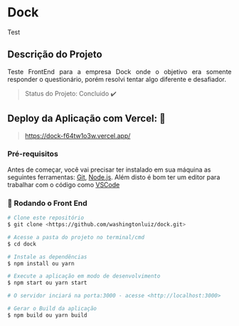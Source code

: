 # Dock
Test

## Descrição do Projeto
<p align="justify">Teste FrontEnd para a empresa Dock onde o objetivo era somente responder o questionário, porém resolvi tentar algo diferente e desafiador.</p>

> Status do Projeto: Concluido :heavy_check_mark:

## Deploy da Aplicação com Vercel: :dash:

> https://dock-f64tw1o3w.vercel.app/

### Pré-requisitos

Antes de começar, você vai precisar ter instalado em sua máquina as seguintes ferramentas:
[Git](https://git-scm.com), [Node.js](https://nodejs.org/en/). 
Além disto é bom ter um editor para trabalhar com o código como [VSCode](https://code.visualstudio.com/)

### 🎲 Rodando o Front End

```bash
# Clone este repositório
$ git clone <https://github.com/washingtonluiz/dock.git>

# Acesse a pasta do projeto no terminal/cmd
$ cd dock

# Instale as dependências
$ npm install ou yarn

# Execute a aplicação em modo de desenvolvimento
$ npm start ou yarn start

# O servidor inciará na porta:3000 - acesse <http://localhost:3000>

# Gerar o Build da aplicação
$ npm build ou yarn build
```
